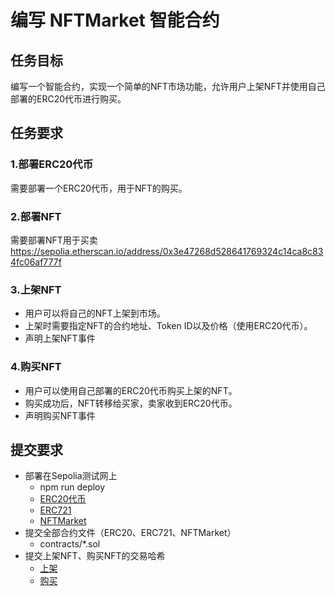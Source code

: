 # 编写 NFTMarket 智能合约

## 任务目标
编写一个智能合约，实现一个简单的NFT市场功能，允许用户上架NFT并使用自己部署的ERC20代币进行购买。
## 任务要求
### 1.部署ERC20代币
需要部署一个ERC20代币，用于NFT的购买。

### 2.部署NFT
需要部署NFT用于买卖
https://sepolia.etherscan.io/address/0x3e47268d528641769324c14ca8c834fc06af777f

### 3.上架NFT
- 用户可以将自己的NFT上架到市场。
- 上架时需要指定NFT的合约地址、Token ID以及价格（使用ERC20代币）。
- 声明上架NFT事件

### 4.购买NFT
- 用户可以使用自己部署的ERC20代币购买上架的NFT。
- 购买成功后，NFT转移给买家，卖家收到ERC20代币。
- 声明购买NFT事件

## 提交要求
- 部署在Sepolia测试网上
  - npm run deploy
  - [ERC20代币](https://sepolia.etherscan.io/address/0x75473962c5000EFEd2EADB406955e541C07844FF)
  - [ERC721](https://sepolia.etherscan.io/address/0xc7d32a7e1eAd1ff2201E8a56dFb1Ed5b0C46ec0F)
  - [NFTMarket](https://sepolia.etherscan.io/address/0x99b274C6c28d837048c38a6AE3ce102630f2876d)
- 提交全部合约文件（ERC20、ERC721、NFTMarket）
   - contracts/*.sol
- 提交上架NFT、购买NFT的交易哈希
    - [上架](https://sepolia.etherscan.io/tx/0x534e1d83bf899b3ad4bfb59336f07cbcfef4efc164455040f7918e7c66f88d1c)
    - [购买](https://sepolia.etherscan.io/tx/0x5dcd5a56267c0ce1a3b44dfc11d4055aaac615eda4c622bc95474b61c353ef8f)


